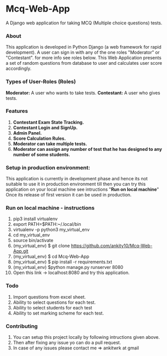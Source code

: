 
# Mcq-Web-App
A  Django web application for taking MCQ (Multiple choice questions) tests.

### About
This application is developed in Python Django (a web framework for rapid development).
A user can sign in with any of the one roles "Moderator" or "Contestant". for more info see roles below.
This Web Application presents a set of random questions from database to user and calculates user score accordingly.

### Types of User-Roles (Roles)
 **Moderator:** A user who wants to take tests.
 **Contestant:** A user who gives tests.

### Features
1. **Contestant Exam State Tracking.**
2. **Contestant Login and SignUp.**
3. **Admin Panel.**
4. **Score Calculation Rules.**
5. **Moderator can take multiple tests.**
6. **Moderator can assign any number of test that he has designed to any number of some students.**

### Setup in production environment:
This application is currently in development phase and hence its not suitable to use it in production environment till then you can try this application on your local machine see intructions "**Run on local machine**"
Once its release of first version it can be used in production.

### Run on local machine - instructions
1. pip3 install virtualenv
2. export PATH=$PATH:~/.local/bin
3. virtualenv -p python3 my_virtual_env
4. cd my_virtual_env
5. source bin/activate
6. (my_virtual_env) $ git clone https://github.com/ankity10/Mcq-Web-App.git
7. (my_virtual_env) $ cd Mcq-Web-App
8. (my_virtual_env) $ pip install -r requirements.txt
9. (my_virtual_env) $python manage.py runserver 8080
10. Open this link -> localhost:8080 and try this application.

### Todo
1. Import questions from excel sheet.
2. Ability to select questions for each test.
3. Ability to select students for each test
4. Ability to set marking scheme for each test.

### Contributing
1. You can setup this project locally by following intructions given above.
2. Then after fixing any issue yo can do a pull request.
3. In case of any issues please contact me => ankitwrk at gmail
